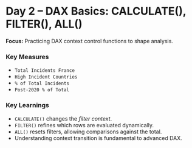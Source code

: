# Day 2 – DAX Basics: CALCULATE(), FILTER(), ALL()

**Focus:** Practicing DAX context control functions to shape analysis.

### Key Measures
- `Total Incidents France`
- `High Incident Countries`
- `% of Total Incidents`
- `Post-2020 % of Total`

### Key Learnings
- `CALCULATE()` changes the *filter context*.
- `FILTER()` refines which rows are evaluated dynamically.
- `ALL()` resets filters, allowing comparisons against the total.
- Understanding context transition is fundamental to advanced DAX.
